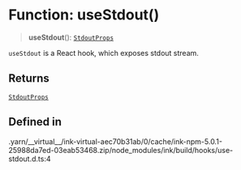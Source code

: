 # Function: useStdout()

> **useStdout**(): [`StdoutProps`](../type-aliases/StdoutProps.md)

`useStdout` is a React hook, which exposes stdout stream.

## Returns

[`StdoutProps`](../type-aliases/StdoutProps.md)

## Defined in

.yarn/\_\_virtual\_\_/ink-virtual-aec70b31ab/0/cache/ink-npm-5.0.1-25988da7ed-03eab53468.zip/node\_modules/ink/build/hooks/use-stdout.d.ts:4
